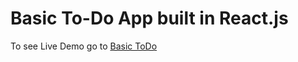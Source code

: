 # Basic To-Do App built in React.js

To see Live Demo go to [Basic ToDo](https://basic-todo.netlify.app/)